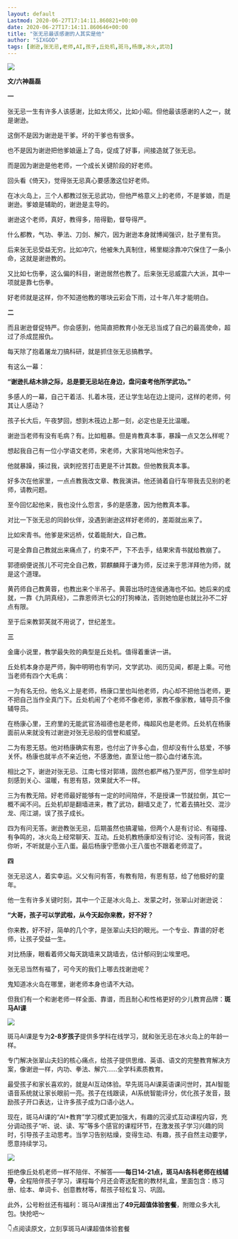 ```yaml
---
layout: default
Lastmod: 2020-06-27T17:14:11.860821+00:00
date: 2020-06-27T17:14:11.860646+00:00
title: "​张无忌最该感谢的人其实是他"
author: "SIXGOD"
tags: [谢逊,张无忌,老师,AI,孩子,丘处机,斑马,杨康,冰火,武功]
---
```


![](https://images.weserv.nl/?url=https%3A//mmbiz.qpic.cn/mmbiz_jpg/EC7unEiaL8xpQewbtm6J9gasY5ePicShpSnsZwpsg3H35zjpcfEnMzfzXBSmick4TwKc0wpauFDUT0zbGlFh6wbJw/640%3Fwx_fmt%3Djpeg)

  

**文/六神磊磊**

**一**

张无忌一生有许多人该感谢，比如太师父，比如小昭。但他最该感谢的人之一，就是谢逊。

  

这倒不是因为谢逊是干爹。坏的干爹也有很多。

  

也不是因为谢逊把他爹娘逼上了岛，促成了好事，间接造就了张无忌。

  

而是因为谢逊是他老师，一个成长关键阶段的好老师。

  

回头看《倚天》，觉得张无忌真心要感激这位好老师。

  

在冰火岛上，三个人都教过张无忌武功，但他严格意义上的老师，不是爹娘，而是谢逊。爹娘是辅助的，谢逊是主导的。

  

谢逊这个老师，真好，教得多，陪得勤，督导得严。

  

什么都教，气功、拳法、刀剑、解穴，因为谢逊本身就博闻强识，肚子里有货。

  

后来张无忌受益无穷。比如冲穴，他被朱九真制住，稀里糊涂靠冲穴保住了一条小命，这就是谢逊教的。

  

又比如七伤拳，这么偏的科目，谢逊居然也教了。后来张无忌威震六大派，其中一项就是靠七伤拳。

  

好老师就是这样，你不知道他教的哪块云彩会下雨，过十年八年才能明白。

  

**二**

而且谢逊督促特严。你会感到，他简直把教育小张无忌当成了自己的最高使命，超过了杀成昆报仇。

  

每天除了抱着屠龙刀搞科研，就是抓住张无忌搞教学。

  

有这么一幕：

  

**“谢逊扎结木排之际，总是要无忌站在身边，盘问查考他所学武功。”**

  

多感人的一幕，自己干着活、扎着木筏，还让学生站在边上提问，这样的老师，何其让人感动？

  

孩子长大后，午夜梦回，想到木筏边上那一刻，必定也是无比温暖。

  

谢逊当老师有没有毛病？有。比如粗暴。但是肯教真本事，暴躁一点又怎么样呢？

  

想起我自己有一位小学语文老师，宋老师，大家背地叫他宋包子。

  

他就暴躁，揍过我，讽刺挖苦打击更是不计其数。但他教我真本事。

  

好多次在他家里，一点点教我改文章、教我演讲。他还骑着自行车带我去见别的老师，请教问题。

  

至今回忆起他来，我也没什么怨言，多的是感激，因为他教真本事。

  

对比一下张无忌的同龄伙伴，没遇到谢逊这样好老师的，差距就出来了。

  

比如宋青书。他爹是宋远桥，仗着能耐大，自己教。

  

可是全靠自己教就出来痛点了，约束不严，下不去手，结果宋青书就给教崩了。

  

郭德纲便说孩儿不可完全自己教，郭麒麟拜于谦为师，反过来于思洋拜他为师，就是这个道理。

  

黄药师自己教黄蓉，也教出来个半吊子。黄蓉出场时连侯通海也不如。她后来的成就，一靠《九阴真经》，二靠恩师洪七公的打狗棒法，否则她怕是也就比孙不二好点有限。

  

至于后来教郭芙就不用说了，世纪差生。

  

**三**

金庸小说里，教学最失败的典型是丘处机。值得着重讲一讲。

  

丘处机本身亦是严师，胸中明明也有学问，文学武功、阅历见闻，都是上乘。可他当老师有四个大毛病：

  

一为有名无份。他名义上是老师，杨康口里也叫他老师，内心却不把他当老师，更不把自己当作全真门下。丘处机闹了个老师不像老师，家教不像家教，辅导员不像辅导员。

  

在杨康心里，王府里的无能武官汤祖德也是老师，梅超风也是老师。丘处机在杨康面前从来就没有过谢逊对张无忌般的信誉和威望。

  

二为有恩无慈。他对杨康确实有恩，也付出了许多心血，但却没有什么慈爱，不够关怀。杨康也就半点不亲近他，不感激他，直至让他一腔心血付诸东流。

  

相比之下，谢逊对张无忌、江南七怪对郭靖，固然也都严格乃至严厉，但学生却时刻感到关心、温暖，有恩有慈，效果就大不一样。

  

三为有教无陪。好老师最好能够有一定的时间陪伴，不是授课一节就拉倒，其它一概不闻不问。丘处机却是翻墙进来，教了武功，翻墙又走了，忙着去搞社交、混沙龙、闯江湖，误了孩子成长。

  

四为有问无答。谢逊教张无忌，后期虽然也搞灌输，但两个人是有讨论、有碰撞、有争鸣的，冰火岛上经常聊天、互动。丘处机教杨康却没有讨论、没有问答，我说你听，不听就是小王八蛋。最后杨康宁愿做小王八蛋也不跟着老师混了。

  

**四**

张无忌这人，着实幸运。义父有问有答，有教有陪，有恩有慈，给了他极好的童年。

  

他一生有许多关键时刻，其中一个正是冰火岛上、发蒙之时，张翠山对谢逊说：

  

**“大哥，孩子可以学武啦，从今天起你来教，好不好？**

  

你来教，好不好，简单的几个字，是张翠山夫妇的眼光。一个专业、靠谱的好老师，让孩子受益一生。

  

对比杨康，眼看着师父每天跳墙来又跳墙去，估计郁闷到尘埃里吧。

  

张无忌当然有福了，可今天的我们上哪去找谢逊呢？

  

鬼知道冰火岛在哪里，谢老师本身也请不大动。

  

但我们有一个和谢老师一样全面、靠谱，而且耐心和性格更好的少儿教育品牌：**斑马AI课**

![](https://images.weserv.nl/?url=https%3A//mmbiz.qpic.cn/mmbiz_png/EC7unEiaL8xpQewbtm6J9gasY5ePicShpSkc05VuCxibQCra8Tld8Ck9EWO9s1alqQicGlRznVN1Tey6FSmVS8Fayg/640%3Fwx_fmt%3Dpng)

  

斑马AI课是专为**2-8岁孩子**提供多学科在线学习，就和张无忌在冰火岛上的年龄一样。

  

专门解决张翠山夫妇的核心痛点，给孩子提供思维、英语、语文的完整教育解决方案，像谢逊一样，内功、拳法、解穴……全学科素质教育。

  

最受孩子和家长喜欢的，就是AI互动体验。早先斑马AI课英语课问世时，其AI智能语音系统就让家长眼前一亮。孩子在线跟读，AI系统智能评分，优化孩子发音，鼓励孩子开口表达，让许多孩子成为口语小达人。

  

现在，斑马AI课的“AI+教育”学习模式更加强大，有趣的沉浸式互动课程内容，充分调动孩子“听、说、读、写”等多个感官的课程环节，在激发孩子学习兴趣的同时，引导孩子主动思考。当学习告别枯燥，变得生动、有趣，孩子自然主动要学，愿意持续学习。  

  

![](https://images.weserv.nl/?url=https%3A//mmbiz.qpic.cn/mmbiz_jpg/EC7unEiaL8xpQewbtm6J9gasY5ePicShpSeTNIN9QDZwiaKGKpC1zkxQ33JibmyyJoibAMmfj6BBQIVEYibknO9DxiayQ/640%3Fwx_fmt%3Djpeg)

  

拒绝像丘处机老师一样不陪伴、不解答——**每日14-21点，斑马AI各科老师在线辅导**，全程陪伴孩子学习，课程每个月还会寄送配套的教材礼盒，里面包含：练习册、绘本、单词卡、创意教材等，帮孩子轻松复习、巩固。

  

此外，公号粉丝还有福利：斑马AI课推出了**49元超值体验套餐**，附赠众多大礼包。快抢吧～

  

  

👇点阅读原文，立刻享斑马AI课超值体验套餐

